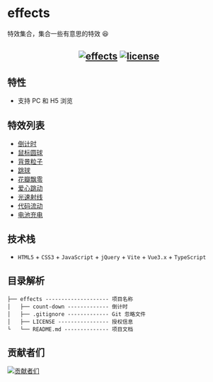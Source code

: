 # effects

特效集合，集合一些有意思的特效 😆

<h2 align="center">
    <a href="http://effects.biaov.cn/"><img src="https://shields.io/github/v/release/biaov/effects.svg?logo=github&label=version" alt="effects" /></a>
    <a href="https://github.com/biaov/effects/blob/main/LICENSE"><img src="https://img.shields.io/github/license/biaov/effects.svg" alt="license" /></a>
</h2>

## 特性

- 支持 PC 和 H5 浏览

## 特效列表

- [倒计时](http://effects.biaov.cn/pools/count-down)
- [鼠标圆球](http://effects.biaov.cn/pools/canvas-ball)
- [背景粒子](http://effects.biaov.cn/pools/bg-particle)
- [跳球](http://effects.biaov.cn/pools/jump-ball)
- [花瓣飘零](http://effects.biaov.cn/pools/petal-flutter)
- [爱心跳动](http://effects.biaov.cn/pools/heart-beat)
- [光速射线](http://effects.biaov.cn/pools/ray-light)
- [代码流动](http://effects.biaov.cn/pools/code-flow)
- [电池充电](http://effects.biaov.cn/pools/battery-charge)

## 技术栈

- `HTML5` + `CSS3` + `JavaScript` + `jQuery` + `Vite` + `Vue3.x` + `TypeScript`

## 目录解析

```MD
├── effects -------------------- 项目名称
│   ├── count-down ------------- 倒计时
│   ├── .gitignore ------------- Git 忽略文件
│   ├── LICENSE ---------------- 授权信息
└   └── README.md -------------- 项目文档
```

## 贡献者们

[![贡献者们](https://contrib.rocks/image?repo=biaov/effects)](https://github.com/biaov/effects/graphs/contributors)
